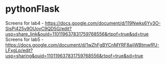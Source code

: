 # pythonFlask
Screens for lab4 - https://docs.google.com/document/d/119Nwks6Yy3O-SisPi425y9OUoyC9QD5G/edit?usp=share_link&ouid=110119637831759768556&rtpof=true&sd=true
Screens for lab5 - https://docs.google.com/document/d/1wZhFgBYCnMYRF8aijWBtmwfPJ-LFxgLp/edit?usp=sharing&ouid=110119637831759768556&rtpof=true&sd=true
